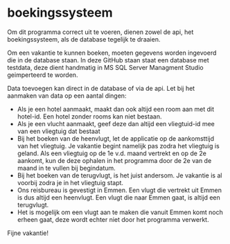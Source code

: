 # boekingssysteem

Om dit programma correct uit te voeren, dienen zowel de api, het boekingssysteem, als de database tegelijk te draaien.

Om een vakantie te kunnen boeken, moeten gegevens worden ingevoerd die in de database staan. In deze GitHub staan staat een database met testdata, deze dient handmatig in MS SQL Server Managment Studio geimperteerd te worden.

Data toevoegen kan direct in de database of via de api. Let bij het aanmaken van data op een aantal dingen:
* Als je een hotel aanmaakt, maakt dan ook altijd een room aan met dit hotel-id. Een hotel zonder rooms kan niet bestaan.
* Als je een vlucht aanmaakt, geef deze dan altijd een vliegtuid-id mee van een vliegtuig dat bestaat
* Bij het boeken van de heenvlugt, let de applicatie op de aankomsttijd van het vliegtuig. Je vakantie begint namelijk pas zodra het vliegtuig is geland. Als een vliegtuig op de 1e v.d. maand vertrekt en op de 2e aankomt, kun de deze ophalen in het programma door de 2e van de maand in te vullen bij begindatum.
* Bij het boeken van de terugvlugt, is het juist andersom. Je vakantie is al voorbij zodra je in het vliegtuig stapt.
* Ons reisbureau is gevestigt in Emmen. Een vlugt die vertrekt uit Emmen is dus altijd een heenvlugt. Een vlugt die naar Emmen gaat, is altijd een terugvlugt.
* Het is mogelijk om een vlugt aan te maken die vanuit Emmen komt noch erheen gaat, deze wordt echter niet door het programma verwerkt.

Fijne vakantie!
